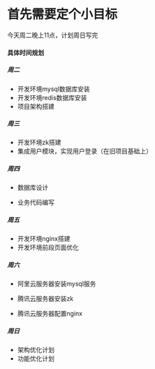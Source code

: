 # 首先需要定个小目标

今天周二晚上11点，计划周日写完



#### 具体时间规划

##### 周二

- 开发环境mysql数据库安装
- 开发环境redis数据库安装
- 项目架构搭建

##### 周三

- 开发环境zk搭建
- 集成用户模块，实现用户登录（在旧项目基础上）

##### 周四

- 数据库设计

- 业务代码编写

##### 周五

- 开发环境nginx搭建
- 开发环境前段页面优化

##### 周六

- 阿里云服务器安装mysql服务
- 腾讯云服务器安装zk

- 腾讯云服务器配置nginx

##### 周日

- 架构优化计划
- 功能优化计划

​	



